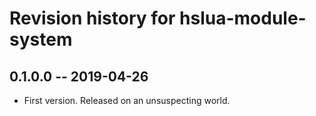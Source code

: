 # Revision history for hslua-module-system

## 0.1.0.0 -- 2019-04-26

* First version. Released on an unsuspecting world.
